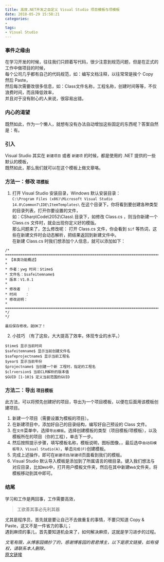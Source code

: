 ```yaml
---
title: 高效.NET开发之自定义 Visual Studio 项目模板与项模板
date: 2018-05-29 15:58:21
categories: 
- 
tags: 
- Visual Studio
---
```

### 事件之缘由
在学习开发的时候，往往我们只顾着写代码，很少注意到规范问题，但是在正式的工作中做项目的时候，  
每个公司几乎都有自己的代码规范，如：编写文档注释，以往常常是挨个 Copy 然后 Paste，  
然后每次需要改很多信息，如：Class文件名称，工程名称，创建时间等等，不仅浪费时间，而且降低效率，  
并且对于没有耐心的人来说，很容易出错。
<!-- more -->

### 内心的渴望
既然如此，作为一个懒人，就想有没有办法自动增加这些固定的东西呢？答案自然是：有。

### 引入
Visual Studio 其实在 `新建项目` 或者 `新建项` 的时候，都是使用的 .NET 提供的一些默认的模板，  
既然如此，那么我们就可以在这个模板上做文章咯。

### 方法一：修改 `项模板`
1. 打开 Visual Studio 安装目录，Windows 默认安装目录：  
`C:\Program Files (x86)\Microsoft Visual Studio 14.0\Common7\IDE\ItemTemplates\`
在这个目录下，你将看到要创建各种类型的目录列表，打开你要设置的文件，  
如：CSharp\Code\2052\Class\ 目录下，如修改 Class.cs ，则当你新建一个 Class.cs 文件时，就会出现你定义好的模版。  
那么问题来了，怎么修改呢：
    打开 Class.cs 文件，你会看到 `$if` 等热词，这些在新建文件时会动态解析，把结果返回到新建文件中。  
    在新建 Class.cs 时我们想添加个人信息，就可以添加如下：
```
/* ======================================================================== 
* 【本类功能概述】 
*  
* 作者：ywg 时间：$time$ 
* 文件名：$safeitemname$ 
* 版本：V1.0.1 
* 
* 修改者	： 
* 时间	：  
* 修改说明： 
* ======================================================================== 
*/ 
*/
```
    最后保存修改，就OK了！

2. 小技巧
（有了这些，大大提高了效率，体现专业的水平。）
```
$time$ 显示当前时间
$safeitemname$ 显示当前创建文件名
$safeprojectname$ 显示当前工程名
$year$ 显示当前年份
$projectname$ 当创建一个新 工程时，指定的工程名
$clrversion$ 当前CLR解析的版本值
$GUID [1-10]$ 定义当前范围的GUID  
```
  
### 方法二：导出 `项目模板`  
此方法，可以将预先创建好的项目，导出为一个项目模板，以便在后面用该模板创建项目。  
1. 新建一个项目（需要设置为模板的项目）。  
2. 在新建项目中，添加好自己的目录结构，编写好自己预设的 Class 文件。  
3. 在`文件`菜单中，选择`导出模板`。选择创建模板的类型（项目模板/项模板），以及模板所在的项目（你的工程），单击下一步。  
4. 然后按照提示步骤，填写模板名称，模板说明，图标图像，，最后选中`自动将模板导入 Visual Studio(A)`，单击`完成(F)`创建模板。  
5. 完成上述操作，即可在`新建项目`/`新建项`页面看到我们的模板。  
6. Visual Studio 默认导入模板是添加到了所属语言的根目录。键入我们想法与对应目录，比如`Web`中，打开用户模板文件夹，然后在其中新建`Web`文件夹，将模板移动到其中即可。  

### 结尾
学习和工作是两回事，工作需要高效，

> 工欲善其事必先利其器  

尤其是程序员，首先就是要让自己不去做重复的事情，不要只知道 Copy & Paste，这又不是一件省力的事儿；  
遇到麻烦的事儿，首先要知道机会来了，如何解决麻烦，这就是学习进步的过程。  


*文笔有限，从博客园摘抄了的，感谢博客园的君君博主，以下是原文链接，如有侵权，请联系本人删除。*  
[原文链接](https://blog.csdn.net/wlj323/article/details/46955109)
